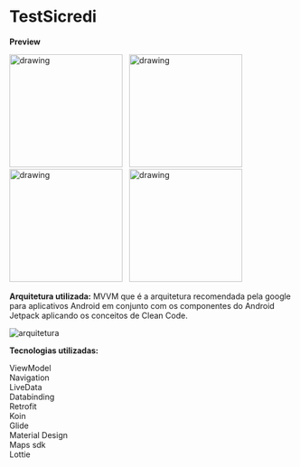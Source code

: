 # TestSicredi

**Preview**
<div>
<img src="https://user-images.githubusercontent.com/23081846/148554801-c7d6dac7-cb4d-4448-9fab-57796374ed62.jpg" alt="drawing" width="200"/> &nbsp;
<img src="https://user-images.githubusercontent.com/23081846/148554827-26a0396a-6d6b-4bf1-82f5-215c0cad16a9.jpg" alt="drawing" width="200"/> &nbsp;
<img src="https://user-images.githubusercontent.com/23081846/148554835-1797ab94-d758-4698-a966-f6fb9d835711.jpg" alt="drawing" width="200"/> &nbsp;
<img src="https://user-images.githubusercontent.com/23081846/148554844-d0283625-3700-445f-a8d0-4a3b6199cc58.jpg" alt="drawing" width="200"/>
<div/>
  
  
**Arquitetura utilizada:** MVVM que é  a arquitetura recomendada pela google para aplicativos Android em conjunto com os componentes do Android Jetpack aplicando os conceitos de Clean Code.

![arquitetura](https://user-images.githubusercontent.com/23081846/148555169-6535521c-843f-415c-b5ad-55f5ba3c1b95.png)


**Tecnologias utilizadas:**

ViewModel <br/>
Navigation <br/>
LiveData <br/>
Databinding <br/>
Retrofit <br/>
Koin <br/>
Glide <br/>
Material Design <br/>
Maps sdk <br/>
Lottie <br/>
